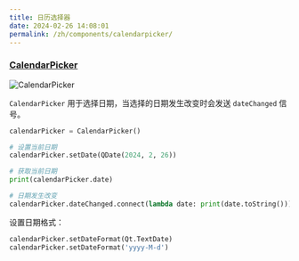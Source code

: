 ```yaml
---
title: 日历选择器
date: 2024-02-26 14:08:01
permalink: /zh/components/calendarpicker/
---
```


### [CalendarPicker](https://pyqt-fluent-widgets.readthedocs.io/zh-cn/latest/autoapi/qfluentwidgets/components/date_time/calendar_picker/index.html#qfluentwidgets.components.date_time.calendar_picker.CalendarPicker)

![CalendarPicker](/img/components/calendarpicker/CalendarPicker.png)

`CalendarPicker` 用于选择日期，当选择的日期发生改变时会发送 `dateChanged` 信号。

```python
calendarPicker = CalendarPicker()

# 设置当前日期
calendarPicker.setDate(QDate(2024, 2, 26))

# 获取当前日期
print(calendarPicker.date)

# 日期发生改变
calendarPicker.dateChanged.connect(lambda date: print(date.toString()))
```

设置日期格式：

```python
calendarPicker.setDateFormat(Qt.TextDate)
calendarPicker.setDateFormat('yyyy-M-d')
```